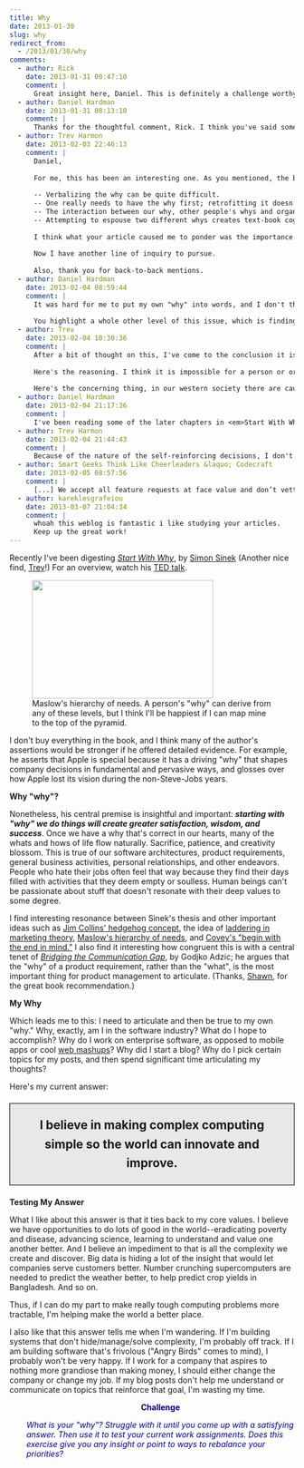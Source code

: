 ```yaml
---
title: Why
date: 2013-01-30
slug: why
redirect_from:
  - /2013/01/30/why
comments:
  - author: Rick
    date: 2013-01-31 00:47:10
    comment: |
      Great insight here, Daniel. This is definitely a challenge worthy of taking to heart. I'm glad to have a person with your mix of talents working where you do. For me personally, the "why" for what I do (or what I aspire to do) has not emerged as clearly or as easily as I would have liked, but I definitely appreciate the way you've expressed it. I can relate to having a strong desire to contribute to something that I deem truly worthwhile to humanity. I would add that this is a process, and assert that seeking our motivations and then occasionally going back to analyze and reevaluate them is an important exercise as we learn and develop.
  - author: Daniel Hardman
    date: 2013-01-31 08:13:10
    comment: |
      Thanks for the thoughtful comment, Rick. I think you've said something important about "start with why" being a process. We learn more about ourselves as life goes by, and if we're tuned in to that sort of discovery, it can lead us to question and refine our why. Having to wrestle with it is a sign that we're being thoughtful and honest; I mistrust easy answers. Hopefully I'll still be thinking carefully about this topic in a few years, and maybe I'll have a better answer. :-)
  - author: Trev Harmon
    date: 2013-02-03 22:46:13
    comment: |
      Daniel,
      
      For me, this has been an interesting one. As you mentioned, the book is by no means perfect, but I've found the ideas resonating more than many of my other business books. Tossing the ideas around has proved interesting, and I've learned a few things.
      
      -- Verbalizing the why can be quite difficult.
      -- One really needs to have the why first; retrofitting it doesn't really work.
      -- The interaction between our why, other people's whys and organizational whys have a lot more effect than I'd previously realized.
      -- Attempting to espouse two different whys creates text-book cognitive dissonance (http://en.wikipedia.org/wiki/Cognitive_dissonance).
      
      I think what your article caused me to ponder was the importance of the personal why. Most of my focus lately has been on organization whys and understanding how they relate to my own. Obviously, in retrospect, attempting a comparison where one thing is loosely defined is really pretty hard. Attempting it when both things are loosely defined is plain near impossible. I've been experiencing both situations recently.
      
      Now I have another line of inquiry to pursue.
      
      Also, thank you for back-to-back mentions.
  - author: Daniel Hardman
    date: 2013-02-04 08:59:44
    comment: |
      It was hard for me to put my own "why" into words, and I don't think I've got it completely right, yet. What I have here is pretty close, and I felt like it was important to make the attempt to articulate, even if I missed the center of the target a little. It was healthy to struggle.
      
      You highlight a whole other level of this issue, which is finding a "why" for teams or larger organizations. I conveniently ignored that in this post, but I think it's a vital question. I am wondering if it's possible to discover a why after the fact. Do great organizations always begin with their why well understood, or can you socialize a why and build a groundswell of enthusiasm for it after the fact? I think many companies don't have much of a why at the forefront of their thinking, so if you have to begin already knowing it, the picture is bleak for most enterprises...
  - author: Trev
    date: 2013-02-04 10:30:36
    comment: |
      After a bit of thought on this, I've come to the conclusion it is possible to install a new why, but not retrofit. We've seen it a couple of times in industry--most impressively with Steve Jobs' return to Apple, though from all accounts that was done with a great deal effort and pain.
      
      Here's the reasoning. I think it is impossible for a person or organization to exist without a why. If one isn't implicitly stated, a "natural" one forms. For enterprise, this naturally occurring why is "to make as much money as possible" or some variation thereof. The things with whys is they are used to make self-reinforcing decisions. For example, hiring decisions will be made consciously or subconsciously based on the why. The chosen person will exhibit the attributes preferred by the why, and will therefore reinforce the why culturally in the organization.
      
      Here's the concerning thing, in our western society there are cautionary tales for those who only seek money (think how the once while name Scrooge has taken on a life of its own). However, those who would object to the accusation that they put money first and foremost in their lives have no problem building a human-based organization to do so. All organizations, even enterprise, are composed of humans with human traits and actions. Hence the reason an appropriate why is necessary.
  - author: Daniel Hardman
    date: 2013-02-04 21:17:36
    comment: |
      I've been reading some of the later chapters in <em>Start With Why</em>, and I'm encouraged by the story of Gordon Bethune turning around Continental Airlines. He seems to have tapped into a latent why that many people at the organization could buy into with all their hearts. It's worth noting, however, that he fired 39 of the 60 top executives when he began shaking things up--and that he was able to institute sweeping change from the top down. It's not clear to me how it works to do it the other way, from the ground up.
  - author: Trev Harmon
    date: 2013-02-04 21:44:43
    comment: |
      Because of the nature of the self-reinforcing decisions, I don't think it is possible for the change to work in a permanent, organization-wide manner from the ground up (save the ground-up movement changing the mind the person at the top, who then institutes it from the top down). At this point, I think those in the best those in the bottom and middle of an organization can do is to affect their own sphere of influence. If enough change is made there, then hopefully it will start to gain traction organization-wide, which conveniently takes the conversation full circle: the importance of the personal why.
  - author: Smart Geeks Think Like Cheerleaders &laquo; Codecraft
    date: 2013-02-05 08:57:56
    comment: |
      [...] We accept all feature requests at face value and don’t vett them thoughtfully against our why. [...]
  - author: kareklesgrafeiou
    date: 2013-03-07 21:04:34
    comment: |
      whoah this weblog is fantastic i like studying your articles.
      Keep up the great work!
---
```

Recently I've been digesting <a href="http://www.startwithwhy.com/Read.aspx"><em>Start With Why</em></a>, by <a class="zem_slink" title="Simon Sinek" href="http://en.wikipedia.org/wiki/Simon_Sinek" target="_blank" rel="wikipedia">Simon Sinek</a> (Another nice find, <a href="http://dld.me" target="_blank">Trev</a>!) For an overview, watch his <a href="http://youtu.be/qp0HIF3SfI4" target="_blank">TED talk</a>.

<figure><img alt="" src="http://upload.wikimedia.org/wikipedia/commons/thumb/c/c3/Maslow%27s_hierarchy_of_needs.png/320px-Maslow%27s_hierarchy_of_needs.png" width="320" height="209" /><figcaption>Maslow's hierarchy of needs. A person's "why" can derive from any of these levels, but I think I'll be happiest if I can map mine to the top of the pyramid.</figcaption></figure>

I don't buy everything in the book, and I think many of the author's assertions would be stronger if he offered detailed evidence. For example, he asserts that Apple is special because it has a driving "why" that shapes company decisions in fundamental and pervasive ways, and glosses over how Apple lost its vision during the non-Steve-Jobs years.

<strong>Why "why"?</strong>

Nonetheless, his central premise is insightful and important: <em><strong>starting with "why" we do things will create greater satisfaction, wisdom, and success</strong></em>. Once we have a why that's correct in our hearts, many of the whats and hows of life flow naturally. Sacrifice, patience, and creativity blossom. This is true of our software architectures, product requirements, general business activities, personal relationships, and other endeavors. People who hate their jobs often feel that way because they find their days filled with activities that they deem empty or soulless. Human beings can't be passionate about stuff that doesn't resonate with their deep values to some degree.

I find interesting resonance between Sinek's thesis and other important ideas such as <a class="zem_slink" title="Good to Great: Why Some Companies Make the Leap... and Others Don't" href="http://www.amazon.com/Good-Great-Companies-Leap-Others/dp/0066620996%3FSubscriptionId%3D0G81C5DAZ03ZR9WH9X82%26tag%3Dzemanta-20%26linkCode%3Dxm2%26camp%3D2025%26creative%3D165953%26creativeASIN%3D0066620996" target="_blank" rel="amazon">Jim Collins' hedgehog concept</a>, the idea of <a href="http://www.focusgrouptips.com/laddering.html" target="_blank">laddering in marketing theory</a>, <a class="zem_slink" title="Maslow's hierarchy of needs" href="http://en.wikipedia.org/wiki/Maslow%27s_hierarchy_of_needs" target="_blank" rel="wikipedia">Maslow's hierarchy of needs</a>, and <a href="https://www.stephencovey.com/7habits/7habits.php" target="_blank">Covey's "begin with the end in mind."</a> I also find it interesting how congruent this is with a central tenet of <a href="http://www.amazon.com/Bridging-Communication-Gap-Specification-Acceptance/dp/0955683610" target="_blank"><em>Bridging the Communication Gap</em></a>, by Godjko Adzic; he argues that the "why" of a product requirement, rather than the "what", is the most important thing for product management to articulate. (Thanks, <a href="http://www.linkedin.com/pub/shawn-holmstead/1/13a/942" target="_blank">Shawn</a>, for the great book recommendation.)

<strong>My Why</strong>

Which leads me to this: I need to articulate and then be true to my own "why." Why, exactly, am I in the software industry? What do I hope to accomplish? Why do I work on enterprise software, as opposed to mobile apps or cool <a class="zem_slink" title="Mashup (web application hybrid)" href="http://en.wikipedia.org/wiki/Mashup_%28web_application_hybrid%29" target="_blank" rel="wikipedia">web mashups</a>? Why did I start a blog? Why do I pick certain topics for my posts, and then spend significant time articulating my thoughts?

Here's my current answer:
<p style="padding:1em;border:solid 1px black;text-align:center;font-size:150%;background-color:#e8e8e8;font-weight:bold;line-height:160%;">I believe in making complex computing simple so the world can innovate and improve.</p>
<strong>Testing My Answer</strong>

What I like about this answer is that it ties back to my core values. I believe we have opportunities to do lots of good in the world--eradicating poverty and disease, advancing science, learning to understand and value one another better. And I believe an impediment to that is all the complexity we create and discover. Big data is hiding a lot of the insight that would let companies serve customers better. Number crunching supercomputers are needed to predict the weather better, to help predict crop yields in Bangladesh. And so on.

Thus, if I can do my part to make really tough computing problems more tractable, I'm helping make the world a better place.

I also like that this answer tells me when I'm wandering. If I'm building systems that don't hide/manage/solve complexity, I'm probably off track. If I am building software that's frivolous ("Angry Birds" comes to mind), I probably won't be very happy. If I work for a company that aspires to nothing more grandiose than making money, I should either change the company or change my job. If my blog posts don't help me understand or communicate on topics that reinforce that goal, I'm wasting my time.
<p style="padding-left:30px;text-align:center;"><strong><span style="color:#000080;">Challenge</span></strong></p>
<p style="padding-left:30px;"><em><span style="color:#000080;">What is your "why"? Struggle with it until you come up with a satisfying answer. Then use it to test your current work assignments. Does this exercise give you any insight or point to ways to rebalance your priorities?</span></em></p>
